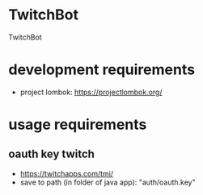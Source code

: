 # TwitchBot
TwitchBot

# development requirements
* project lombok: https://projectlombok.org/

# usage requirements
## oauth key twitch
* https://twitchapps.com/tmi/
* save to path (in folder of java app): "auth/oauth.key"
